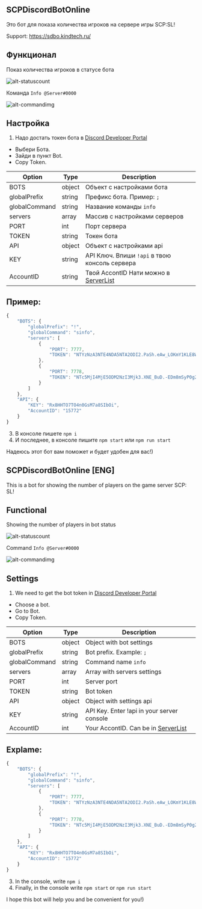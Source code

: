 SCPDiscordBotOnline
---------------------

Это бот для показа количества игроков на сервере игры SCP:SL!

Support: https://sdbo.kindtech.ru/

Функционал
---------------------

Показ количества игроков в статусе бота

![alt-statuscount](https://i.imgur.com/uRt1w8k.png)

Команда `Info @Server#0000`

![alt-commandimg](https://i.imgur.com/DgdFd4gl.png)

Настройка
---------------------
1. Надо достать токен бота в [Discord Developer Portal](https://discordapp.com/developers/applications)
 * Выбери Бота.
 * Зайди в пункт Bot.
 * Copy Token.

| Option | Type | Description |
| ------ | ------ | ------ |
| BOTS | object | Объект с настройками бота |
| globalPrefix | string | Префикс бота. Пример: `;` |
| globalCommand | string | Название команды `info` |
| servers | array | Массив c настройками серверов |
| PORT | int | Порт сервера |
| TOKEN | string | Токен бота |
| API | object | Объект с настройками api |
| KEY | string | API Ключ. Впиши `!api` в твою консоль сервера |
| AccountID | string | Твой AccontID Нати можно в [ServerList](https://servers.scpslgame.com/) |

## Пример:
```js
{
    "BOTS": {
        "globalPrefix": "!",
        "globalCommand": "sinfo",
        "servers": [
            {
                "PORT": 7777,
                "TOKEN": "NTYzNzA3NTE4NDA5NTA2ODI2.PaSh.eAw_LOKmY1KLE8W15VjDL9_8sEY"
            },
            {
                "PORT": 7778,
                "TOKEN": "NTc5MjI4MjE5ODM2NzI3Mjk3.XNЕ_BuD.-EDm8mSyP0g28nkyHqu5UT7ChWkY"
            }
        ]
    },
    "API": {
        "KEY": "Rx8HHTO7TO4n0GsM7a8SIbOi",
        "AccountID": "15772"
    }
}
```
3. В консоле пишете `npm i`
4. И последнее, в консоле пишите `npm start` или `npm run start`

Надеюсь этот бот вам поможет и будет удобен для вас!)


SCPDiscordBotOnline [ENG]
---------------------

This is a bot for showing the number of players on the game server SCP: SL!

Functional
---------------------

Showing the number of players in bot status

![alt-statuscount](https://i.imgur.com/uRt1w8k.png)

Command `Info @Server#0000`

![alt-commandimg](https://i.imgur.com/DgdFd4gl.png)

Settings
---------------------
1. We need to get the bot token in [Discord Developer Portal](https://discordapp.com/developers/applications)
 * Choose a bot.
 * Go to Bot.
 * Copy Token.
 

| Option | Type | Description |
| ------ | ------ | ------ |
| BOTS | object | Object with bot settings |
| globalPrefix | string | Bot prefix. Example: `;` |
| globalCommand | string | Command name `info` |
| servers | array | Array with servers settings |
| PORT | int | Server port |
| TOKEN | string | Bot token |
| API | object | Object with settings api |
| KEY | string | API Key. Enter !api in your server console |
| AccountID | int | Your AccontID. Can be in [ServerList](https://servers.scpslgame.com/) |

## Explame:
```js
{
    "BOTS": {
        "globalPrefix": "!",
        "globalCommand": "sinfo",
        "servers": [
            {
                "PORT": 7777,
                "TOKEN": "NTYzNzA3NTE4NDA5NTA2ODI2.PaSh.eAw_LOKmY1KLE8W15VjDL9_8sEY"
            },
            {
                "PORT": 7778,
                "TOKEN": "NTc5MjI4MjE5ODM2NzI3Mjk3.XNЕ_BuD.-EDm8mSyP0g28nkyHqu5UT7ChWkY"
            }
        ]
    },
    "API": {
        "KEY": "Rx8HHTO7TO4n0GsM7a8SIbOi",
        "AccountID": "15772"
    }
}
```
3. In the console, write `npm i`
4. Finally, in the console write `npm start` or `npm run start`

I hope this bot will help you and be convenient for you!)
